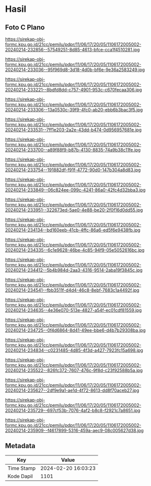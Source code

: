 # Hasil

## Foto C Plano

https://sirekap-obj-formc.kpu.go.id/21cc/pemilu/pdpr/11/06/17/20/05/1106172005002-20240214-232856--57549251-8d85-4613-bfce-cca1f4510281.jpg

https://sirekap-obj-formc.kpu.go.id/21cc/pemilu/pdpr/11/06/17/20/05/1106172005002-20240214-233036--95f969d8-3d18-4d0b-bf6e-9e36a2583249.jpg

https://sirekap-obj-formc.kpu.go.id/21cc/pemilu/pdpr/11/06/17/20/05/1106172005002-20240214-233221--8bdfd8dd-c757-4901-953c-c670fecaa306.jpg

https://sirekap-obj-formc.kpu.go.id/21cc/pemilu/pdpr/11/06/17/20/05/1106172005002-20240214-233306--13a0530c-39f9-4fc0-ab20-ebb6b3bac3f5.jpg

https://sirekap-obj-formc.kpu.go.id/21cc/pemilu/pdpr/11/06/17/20/05/1106172005002-20240214-233531--7ff1e203-2a2e-43dd-b474-0d956957681e.jpg

https://sirekap-obj-formc.kpu.go.id/21cc/pemilu/pdpr/11/06/17/20/05/1106172005002-20240214-233700--a89f88f9-b87b-4130-8835-74a9b38c11fe.jpg

https://sirekap-obj-formc.kpu.go.id/21cc/pemilu/pdpr/11/06/17/20/05/1106172005002-20240214-233754--191882df-f91f-4772-90d0-147b304a8d83.jpg

https://sirekap-obj-formc.kpu.go.id/21cc/pemilu/pdpr/11/06/17/20/05/1106172005002-20240214-233849--06c824ee-099c-4241-86a0-42fc4d32bba3.jpg

https://sirekap-obj-formc.kpu.go.id/21cc/pemilu/pdpr/11/06/17/20/05/1106172005002-20240214-233951--322673ed-5ae0-4e88-be20-2f0f16d0dd55.jpg

https://sirekap-obj-formc.kpu.go.id/21cc/pemilu/pdpr/11/06/17/20/05/1106172005002-20240214-234134--bd160eeb-41cb-4ffc-86a6-ed5f6e9438fb.jpg

https://sirekap-obj-formc.kpu.go.id/21cc/pemilu/pdpr/11/06/17/20/05/1106172005002-20240214-234335--6c1e9628-46be-4c85-94f9-05e5052616bc.jpg

https://sirekap-obj-formc.kpu.go.id/21cc/pemilu/pdpr/11/06/17/20/05/1106172005002-20240214-234412--5b4b984d-2aa3-4316-9514-2aba19f3845c.jpg

https://sirekap-obj-formc.kpu.go.id/21cc/pemilu/pdpr/11/06/17/20/05/1106172005002-20240214-234541--fbb3511f-d4d4-46c8-8ebf-7683c1a4492f.jpg

https://sirekap-obj-formc.kpu.go.id/21cc/pemilu/pdpr/11/06/17/20/05/1106172005002-20240214-234635--4e36e070-513e-4827-a54f-ec01cdf81559.jpg

https://sirekap-obj-formc.kpu.go.id/21cc/pemilu/pdpr/11/06/17/20/05/1106172005002-20240214-234725--0f4d6864-8d41-49ee-bbe6-d4b7b29308ba.jpg

https://sirekap-obj-formc.kpu.go.id/21cc/pemilu/pdpr/11/06/17/20/05/1106172005002-20240214-234834--c0231485-4d85-4f3d-a427-7923fc15a698.jpg

https://sirekap-obj-formc.kpu.go.id/21cc/pemilu/pdpr/11/06/17/20/05/1106172005002-20240214-235522--826fc372-7607-476c-9f8d-c23f92588b5a.jpg

https://sirekap-obj-formc.kpu.go.id/21cc/pemilu/pdpr/11/06/17/20/05/1106172005002-20240214-235627--2df9e9a1-ae1d-4f72-8613-dd8f70aceb27.jpg

https://sirekap-obj-formc.kpu.go.id/21cc/pemilu/pdpr/11/06/17/20/05/1106172005002-20240214-235729--697cf53b-7076-4af2-b8c8-f2921c7a8651.jpg

https://sirekap-obj-formc.kpu.go.id/21cc/pemilu/pdpr/11/06/17/20/05/1106172005002-20240214-235909--f4617899-5316-459a-aec9-08c005627d38.jpg


## Metadata

| Key        | Value               |
| ---------- | ------------------- |
| Time Stamp | 2024-02-20 16:03:23 |
| Kode Dapil | 1101                |



